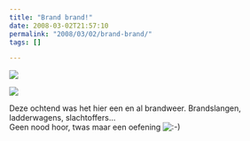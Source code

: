 ```yaml
---
title: "Brand brand!"
date: 2008-03-02T21:57:10
permalink: "2008/03/02/brand-brand/"
tags: []

---
```

[![](http://farm3.static.flickr.com/2235/2305485834_c334e9f44a.jpg)](http://www.flickr.com/photos/simonvanherweghe/2305485834/ "<a mce_thref=")

[![](http://farm4.static.flickr.com/3203/2304687059_b83a8f9b6e.jpg)](http://www.flickr.com/photos/simonvanherweghe/2304687059/ "<a mce_thref=")

Deze ochtend was het hier een en al brandweer. Brandslangen, ladderwagens, slachtoffers…  
Geen nood hoor, twas maar een oefening ![:-)](http://www.donebysimon.be/blog/wp-includes/images/smilies/icon_smile.gif)
